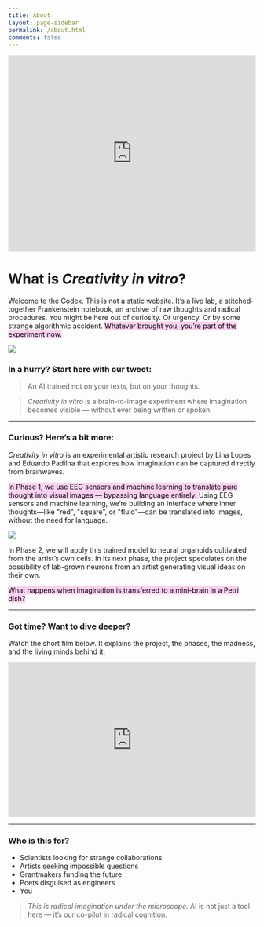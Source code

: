 ```yaml
---
title: About
layout: page-sidebar
permalink: /about.html
comments: false
---
```

<iframe src="https://docs.google.com/presentation/d/e/2PACX-1vTHiWhaPIw1kMhVl_53vNaXCAVaGXiDjyOu1_-R0tDs5Ouyow7W6vBR1OJ_chkfLsvGrbUNJHKvi9H7/pubembed?start=true&loop=true&delayms=3000" frameborder="0" width="100%" height="400" allowfullscreen="true" mozallowfullscreen="true" webkitallowfullscreen="true"></iframe>


# What is *Creativity in vitro*?

Welcome to the Codex. This is not a static website. It’s a live lab, a stitched-together Frankenstein notebook, an archive of raw thoughts and radical procedures.
You might be here out of curiosity. Or urgency. Or by some strange algorithmic accident.
<mark style="background: #FFB8EBA6;">Whatever brought you, you’re part of the experiment now.</mark>

![](https://lh3.googleusercontent.com/pw/AP1GczMiOahhZHHlgPaMUKlOV7ht2fooZWbOO4EPdDwi4LXJxg8nTeImhkEmV8atxzSmyFmv3rSq_ek9ryRKVcC13lHGqYZUbLTfab237GnIUNtXBnklTIbzpDKkfPKSa9b7qOxNgpLgQ0NVpRmGPayxIn_Q=w2798-h1534-s-no-gm?authuser=0)

### In a hurry? Start here with our tweet:

> An AI trained not on your texts, but on your thoughts.

> _Creativity in vitro_ is a brain-to-image experiment where imagination becomes visible — without ever being written or spoken.


---

### Curious? Here’s a bit more:
*Creativity in vitro* is an experimental artistic research project by Lina Lopes and Eduardo Padilha that explores how imagination can be captured directly from brainwaves.

<mark style="background: #FFB8EBA6;">In Phase 1, we use EEG sensors and machine learning to translate pure thought into visual images — bypassing language entirely. </mark> Using EEG sensors and machine learning, we’re building an interface where inner thoughts—like "red", "square", or "fluid"—can be translated into images, without the need for language.

![](https://lh3.googleusercontent.com/pw/AP1GczNCknMfHbdaXUpwjKcrWtnMzDZWVELUT0TPgmVn11HOcJ5VjQMkVKXtFrGpzm0Ol3VeKydZNnYKeIDBK5fzQE1t-sgyOFryfltwS_8CGIpV3VUAns6EQq7qdpB_t3gTqlF6w7sVnU20CkxtSJMfTDgb=w2798-h1534-s-no-gm?authuser=0)

In Phase 2, we will apply this trained model to neural organoids cultivated from the artist’s own cells. In its next phase, the project speculates on the possibility of lab-grown neurons from an artist generating visual ideas on their own.

<mark style="background: #FFB8EBA6;">What happens when imagination is transferred to a mini-brain in a Petri dish?</mark>

---

### Got time? Want to dive deeper?

Watch the short film below. It explains the project, the phases, the madness, and the living minds behind it.


<iframe width="100%" height="315" src="https://www.youtube.com/embed/RK6dFN4q9DE" title="YouTube video player" frameborder="0" allow="accelerometer; autoplay; clipboard-write; encrypted-media; gyroscope; picture-in-picture" allowfullscreen></iframe>

---

### Who is this for?

- Scientists looking for strange collaborations
- Artists seeking impossible questions
- Grantmakers funding the future
- Poets disguised as engineers
- You




> *This is radical imagination under the microscope.*
> AI is not just a tool here — it’s our co-pilot in radical cognition.
